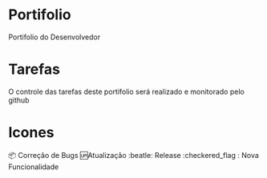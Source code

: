 # Portifolio
Portifolio do Desenvolvedor

# Tarefas
O controle das tarefas deste portifolio será realizado e monitorado pelo github


# Icones
:package: Correção de Bugs
:up:Atualização
:beatle: Release
:checkered_flag : Nova Funcionalidade
